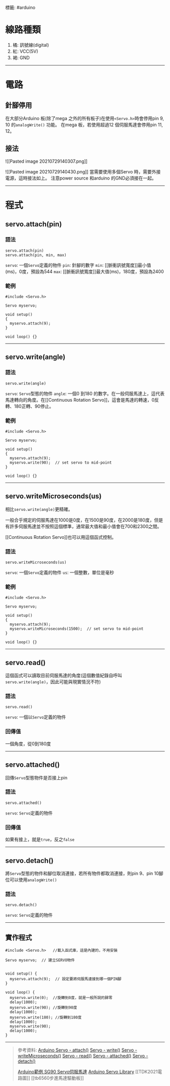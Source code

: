 標籤: #arduino 

# 線路種類

1. 橘: 訊號線(digital)
2. 紅: VCC(5V)
3. 褐: GND

---

# 電路

## 針腳停用

在大部分Arduino 板(除了mega 之外的所有板子)在使用`<Servo.h>`時會停用pin 9, 10 的`analogWrite()` 功能。
在mega 板，若使用超過12 個伺服馬達會停用pin 11, 12。

## 接法

![[Pasted image 20210729140307.png]]

![[Pasted image 20210729140430.png]]
當需要使用多個Servo 時，需要外接電源，這時接法如上。
注意power source 和arduino 的GND必須接在一起。

---

# 程式

## servo.attach(pin)
### 語法

```arduino
servo.attach(pin) 
servo.attach(pin, min, max)
```

`servo`: 一個`Servo`定義的物件
`pin`: 針腳的數字
`min`: [[脈衝訊號寬度]]最小值(ms)，0度，預設為544
`max`: [[脈衝訊號寬度]]最大值(ms)，180度，預設為2400

### 範例

```arduino
#include <Servo.h> 

Servo myservo;

void setup() 
{ 
  myservo.attach(9);
} 

void loop() {} 
```

---

## servo.write(angle)

### 語法

```arduino
servo.write(angle)
```

`servo`: `Servo`型態的物件
`angle`: 一個0 到180 的數字。在一般伺服馬達上，這代表馬達轉向的角度。在[[Continuous Rotation Servo]]，這會是馬達的轉速，0反轉、180正轉、90停止。

### 範例

```arduino
#include <Servo.h> 

Servo myservo;

void setup() 
{ 
  myservo.attach(9);
  myservo.write(90);  // set servo to mid-point
} 

void loop() {} 
```

---

## servo.writeMicroseconds(us)

相比`servo.write(angle)`更精確。

一般合乎規定的伺服馬達在1000是0度，在1500是90度，在2000是180度，但是有許多伺服馬達並不按照這個標準，通常最大值和最小值會在700和2300之間。

[[Continuous Rotation Servo]]也可以用這個函式控制。

### 語法

```arduino
servo.writeMicroseconds(us)
```

`servo`: 一個`Servo`定義的物件
`us`: 一個整數，單位是毫秒

### 範例

```arduino
#include <Servo.h> 

Servo myservo;

void setup() 
{ 
  myservo.attach(9);
  myservo.writeMicroseconds(1500);  // set servo to mid-point
} 

void loop() {} 
```

---

## servo.read()

這個函式可以讀取目前伺服馬達的角度(這個數值紀錄自呼叫`servo.write(angle)`，因此可能與現實情況不符)

### 語法

```arduino
servo.read()
```

`servo`: 一個以`Servo`定義的物件

### 回傳值

一個角度，從0到180度

---

## servo.attached()

回傳`Servo`型態物件是否接上pin

### 語法

```arduino
servo.attached()
```

`servo`: `Servo`定義的物件

### 回傳值

如果有接上，就是`true`，反之`false`

---

## servo.detach()

將`Servo`型態的物件和腳位取消連接，若所有物件都取消連接，則pin 9、pin 10腳位可以使用`analogWrite()`

### 語法

```arduino
servo.detach()
```

`servo`: `Servo`定義的物件

---

## 實作程式


```arduino
#include <Servo.h>   //載入函式庫，這是內建的，不用安裝

Servo myservo;  // 建立SERVO物件


void setup() {
  myservo.attach(9);  // 設定要將伺服馬達接到哪一個PIN腳
}

void loop() {   
  myservo.write(0);  //旋轉到0度，就是一般所說的歸零
  delay(1000);
  myservo.write(90); //旋轉到90度
  delay(1000);
  myservo.write(180); //旋轉到180度
  delay(1000);
  myservo.write(90);
  delay(1000);
}
```

---

> 參考資料: 
> [Arduino Servo - attach()](https://www.arduino.cc/reference/en/libraries/servo/attach/)
> [Servo - write()](https://www.arduino.cc/reference/en/libraries/servo/write/)
> [Servo - writeMicroseconds()](https://www.arduino.cc/reference/en/libraries/servo/writemicroseconds/)
> [Servo - read()](https://www.arduino.cc/reference/en/libraries/servo/read/)
> [Servo - attached()](https://www.arduino.cc/reference/en/libraries/servo/attached/)
> [Servo - detach()](https://www.arduino.cc/reference/en/libraries/servo/detach/)
> 
> [Arduino範例 SG90 Servo伺服馬達](https://blog.jmaker.com.tw/arduino-servo-sg90/)
> [Arduino Servo Library](https://www.arduino.cc/reference/en/libraries/servo/)
> [[TDK2021電路圖]]
> [[tb6560步進馬達驅動板]]